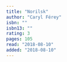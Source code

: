 ```yaml
---
title: "Norilsk"
author: "Caryl Férey"
isbn: ""
isbn13: ""
rating: 3
pages: 105
read: "2018-08-10"
added: "2018-08-10"
---
```



